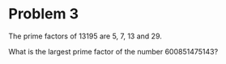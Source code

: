 Problem 3
=========

The prime factors of 13195 are 5, 7, 13 and 29.

What is the largest prime factor of the number 600851475143?
